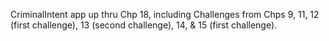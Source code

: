 
CriminalIntent app up thru Chp 18, including Challenges from Chps 9, 11, 12 (first challenge), 13 (second challenge), 14, & 15 (first challenge).
